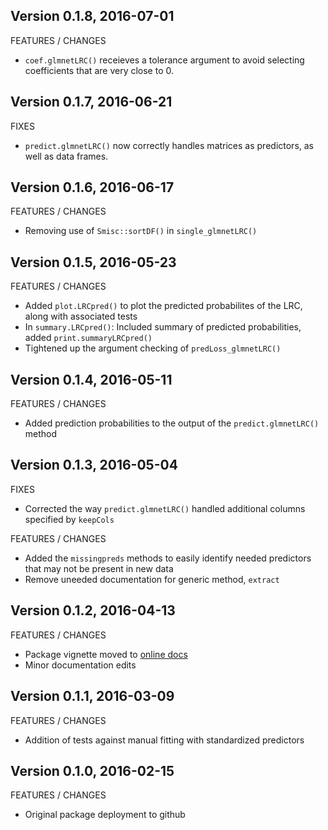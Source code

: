 Version 0.1.8, 2016-07-01
-----------------------------------------------------------------------------------

FEATURES / CHANGES

- `coef.glmnetLRC()` receieves a tolerance argument to avoid selecting coefficients that are very close to 0. 


Version 0.1.7, 2016-06-21
-----------------------------------------------------------------------------------

FIXES

- `predict.glmnetLRC()` now correctly handles matrices as predictors, as well as data frames.


Version 0.1.6, 2016-06-17
-----------------------------------------------------------------------------------

FEATURES / CHANGES

- Removing use of `Smisc::sortDF()` in `single_glmnetLRC()`


Version 0.1.5, 2016-05-23
-----------------------------------------------------------------------------------

FEATURES / CHANGES

- Added `plot.LRCpred()` to plot the predicted probabilites of the LRC, along with associated tests
- In `summary.LRCpred()`: Included summary of predicted probabilities, added `print.summaryLRCpred()`
- Tightened up the argument checking of `predLoss_glmnetLRC()`


Version 0.1.4, 2016-05-11
-----------------------------------------------------------------------------------

FEATURES / CHANGES

- Added prediction probabilities to the output of the `predict.glmnetLRC()` method


Version 0.1.3, 2016-05-04
-----------------------------------------------------------------------------------

FIXES

- Corrected the way `predict.glmnetLRC()` handled additional columns specified by `keepCols`

FEATURES / CHANGES

- Added the `missingpreds` methods to easily identify needed predictors that may not be present in new data
- Remove uneeded documentation for generic method, `extract`


Version 0.1.2, 2016-04-13
-----------------------------------------------------------------------------------

FEATURES / CHANGES

- Package vignette moved to [online docs](http://pnnl.github.io/docs-glmnetLRC)
- Minor documentation edits


Version 0.1.1, 2016-03-09
-----------------------------------------------------------------------------------

FEATURES / CHANGES

- Addition of tests against manual fitting with standardized predictors


Version 0.1.0, 2016-02-15
-----------------------------------------------------------------------------------

FEATURES / CHANGES

- Original package deployment to github
